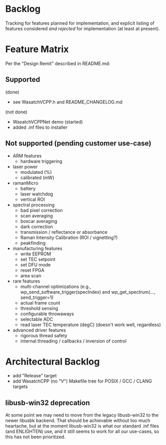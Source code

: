 # Backlog

Tracking for features planned for implementation, and explicit listing of 
features considered _and rejected_ for implementation (at least at present).

# Feature Matrix

Per the "Design Remit" described in README.md:

## Supported

(done)
- see WasatchVCPP.h and README_CHANGELOG.md

(not done)
- WasatchVCPPNet demo (started)
- added .inf files to installer

## Not supported (pending customer use-case)

- ARM features
    - hardware triggering
- laser power
    - modulated (%)
    - calibrated (mW)
- ramanMicro 
    - battery
    - laser watchdog
    - vertical ROI
- spectral processing
    - bad pixel correction
    - scan averaging
    - boxcar averaging
    - dark correction
    - transmission / reflectance or absorbance
    - Raman Intensity Calibration (ROI / vignetting?)
    - peakfinding
- manufacturing features
    - write EEPROM 
    - set TEC setpoint
    - set DFU mode
    - reset FPGA
    - area scan
- rare features
    - multi-channel optimizations (e.g., wp\_send\_software\_trigger(specIndex) and wp\_get\_spectrum(..., send\_trigger=1)
    - actual frame count
    - threshold sensing
    - configurable throwaways
    - selectable ADC
    - read laser TEC temperature (degC) (doesn't work well, regardless)
- advanced driver features
    - rigorous thread safety
    - internal threading / callbacks / inversion of control

# Architectural Backlog

- add "Release" target
- add WasatchCPP (no "V") Makefile tree for POSIX / GCC / CLANG targets

## libusb-win32 deprecation

At some point we may need to move from the legacy libusb-win32 to the newer
libusbk backend.  That should be achievable without too much heartache, but
at the moment libusb-win32 is what our standard .inf files (and ENLIGHTEN)
use, and it still seems to work for all our use-cases, so this has not been
prioritized.
